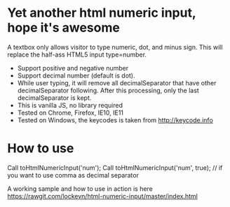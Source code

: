 # Yet another html numeric input, hope it's awesome
A textbox only allows visitor to type numeric, dot, and minus sign. This will replace the half-ass HTML5 input type=number.

 - Support positive and negative number
 - Support decimal number (default is dot).
 - While user typing, it will remove all decimalSeparator that have other decimalSeparator following. After this processing, only the last decimalSeparator is kept.
 - This is vanilla JS, no library required
 - Tested on Chrome, Firefox, IE10, IE11
 - Tested on Windows, the keycodes is taken from http://keycode.info

# How to use
Call toHtmlNumericInput('num');
Call toHtmlNumericInput('num', true);   // if you want to use comma as decimal separator

A working sample and how to use in action is here https://rawgit.com/lockevn/html-numeric-input/master/index.html